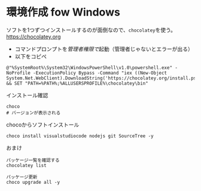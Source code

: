 # 環境作成 fow Windows

ソフトを1つずつインストールするのが面倒なので、```chocolatey```を使う。
https://chocolatey.org

- コマンドプロンプトを*管理者権限で*起動（管理者じゃないとエラーが出る）
- 以下をコピペ

```
@"%SystemRoot%\System32\WindowsPowerShell\v1.0\powershell.exe" -NoProfile -ExecutionPolicy Bypass -Command "iex ((New-Object System.Net.WebClient).DownloadString('https://chocolatey.org/install.ps1'))" && SET "PATH=%PATH%;%ALLUSERSPROFILE%\chocolatey\bin"
```
インストール確認
```
choco
# バージョンが表示される
```

chocoからソフトインストール
```
choco install visualstudiocode nodejs git SourceTree -y
```

おまけ
```
パッケージ一覧を確認する
chocolatey list

パッケージ更新
choco upgrade all -y
```

